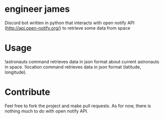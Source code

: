# engineer james
 Discord bot written in python that interacts with open notify API (http://api.open-notify.org/) to retrieve some data from space

# Usage
!astronauts command retrieves data in json format about current astronauts in space.
!location command retrieves data in json format (latitude, longitude).

 # Contribute
 Feel free to fork the project and make pull requests. As for now, there is nothing much to do with open notify API.

